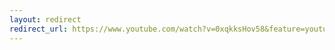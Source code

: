 ```yaml
---
layout: redirect
redirect_url: https://www.youtube.com/watch?v=0xqkksHov58&feature=youtu.be
---
```

